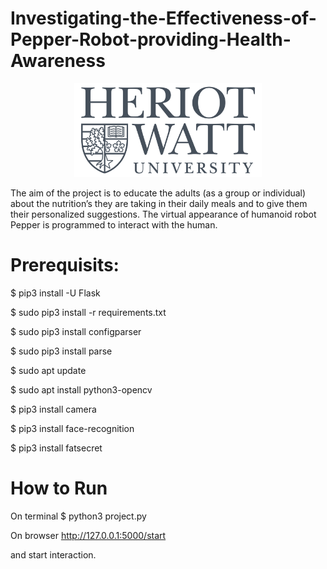 # Investigating-the-Effectiveness-of-Pepper-Robot-providing-Health-Awareness

<div style="text-align:center">
<p align="center">
<img src="https://github.com/sma20/Investigating-the-Effectiveness-of-Pepper-Robot-providing-Health-Awareness/blob/master/static/1200px-Heriot-Watt_University_logo.svg.png " width="300" >
</p>
</div>

The aim of the project is to educate the adults (as a group or individual) about the nutrition’s they are taking in their daily meals and to give them their personalized suggestions. The virtual appearance of humanoid robot Pepper is programmed to interact with the human. 


# Prerequisits:

$ pip3 install -U Flask

$ sudo pip3 install -r requirements.txt

$ sudo pip3 install configparser

$ sudo pip3 install parse

$ sudo apt update

$ sudo apt install python3-opencv

$ pip3 install camera

$ pip3 install face-recognition

$ pip3 install fatsecret



# How to Run

On terminal
$ python3 project.py

On browser
http://127.0.0.1:5000/start

and start interaction.
